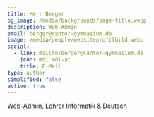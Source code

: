 ```yaml
---
title: Herr Berger
bg_image: /media/backgrounds/page-title.webp
description: Web-Admin
email: berger@cantor-gymnasium.de
image: /media/people/websiteprofilbild.webp
social:
  - link: mailto:berger@cantor-gymnasium.de
    icon: mdi mdi-at
    title: E-Mail
type: author
simplified: false
active: true
---
```

Web-Admin, Lehrer Informatik & Deutsch
